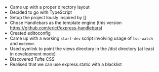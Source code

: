 - Came up with a proper directory layout
- Decided to go with TypeScript
- Setup the project lously inspired by []
- Chose Handlebars as the template engine (this version https://github.com/ericf/express-handlebars)
- Created editoconfig
- Came up with a working `start-dev` script involving usage of `tsc-watch` and `nodemon`
- Used symlink to point the views directory in the /dist directory (at least in development mode)
- Discovered Tufte CSS
- Realised that we can use express.static with a blacklist
